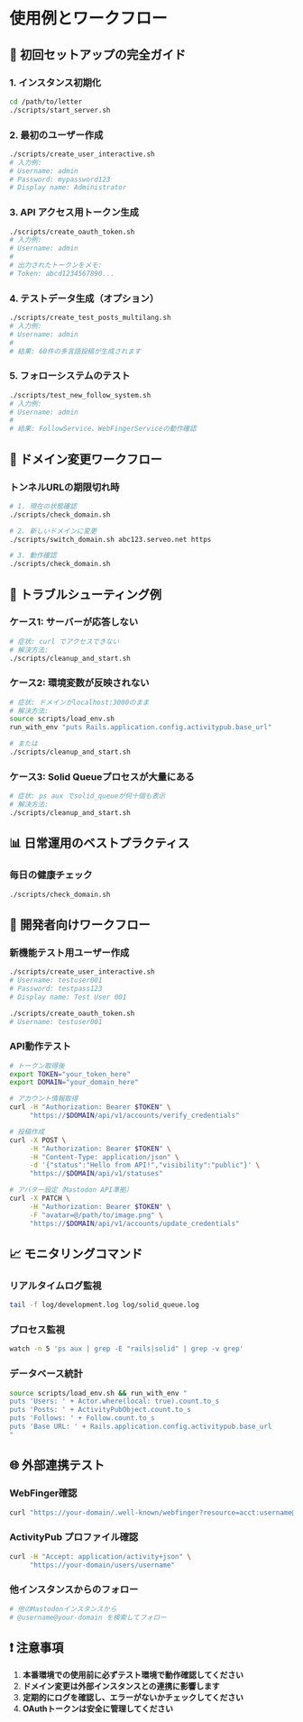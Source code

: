 # 使用例とワークフロー

## 🚀 初回セットアップの完全ガイド

### 1. インスタンス初期化
```bash
cd /path/to/letter
./scripts/start_server.sh
```

### 2. 最初のユーザー作成
```bash
./scripts/create_user_interactive.sh
# 入力例:
# Username: admin
# Password: mypassword123
# Display name: Administrator
```

### 3. API アクセス用トークン生成
```bash
./scripts/create_oauth_token.sh
# 入力例:
# Username: admin
# 
# 出力されたトークンをメモ:
# Token: abcd1234567890...
```

### 4. テストデータ生成（オプション）
```bash
./scripts/create_test_posts_multilang.sh
# 入力例:
# Username: admin
# 
# 結果: 60件の多言語投稿が生成されます
```

### 5. フォローシステムのテスト
```bash
./scripts/test_new_follow_system.sh
# 入力例:
# Username: admin
# 
# 結果: FollowService、WebFingerServiceの動作確認
```

## 🔄 ドメイン変更ワークフロー

### トンネルURLの期限切れ時
```bash
# 1. 現在の状態確認
./scripts/check_domain.sh

# 2. 新しいドメインに変更
./scripts/switch_domain.sh abc123.serveo.net https

# 3. 動作確認
./scripts/check_domain.sh
```

## 🐛 トラブルシューティング例

### ケース1: サーバーが応答しない
```bash
# 症状: curl でアクセスできない
# 解決方法:
./scripts/cleanup_and_start.sh
```

### ケース2: 環境変数が反映されない
```bash
# 症状: ドメインがlocalhost:3000のまま
# 解決方法:
source scripts/load_env.sh
run_with_env "puts Rails.application.config.activitypub.base_url"

# または
./scripts/cleanup_and_start.sh
```

### ケース3: Solid Queueプロセスが大量にある
```bash
# 症状: ps aux でsolid_queueが何十個も表示
# 解決方法:
./scripts/cleanup_and_start.sh
```

## 📊 日常運用のベストプラクティス

### 毎日の健康チェック
```bash
./scripts/check_domain.sh
```

## 🔧 開発者向けワークフロー

### 新機能テスト用ユーザー作成
```bash
./scripts/create_user_interactive.sh
# Username: testuser001
# Password: testpass123
# Display name: Test User 001

./scripts/create_oauth_token.sh
# Username: testuser001
```

### API動作テスト
```bash
# トークン取得後
export TOKEN="your_token_here"
export DOMAIN="your_domain_here"

# アカウント情報取得
curl -H "Authorization: Bearer $TOKEN" \
     "https://$DOMAIN/api/v1/accounts/verify_credentials"

# 投稿作成
curl -X POST \
     -H "Authorization: Bearer $TOKEN" \
     -H "Content-Type: application/json" \
     -d '{"status":"Hello from API!","visibility":"public"}' \
     "https://$DOMAIN/api/v1/statuses"

# アバター設定（Mastodon API準拠）
curl -X PATCH \
     -H "Authorization: Bearer $TOKEN" \
     -F "avatar=@/path/to/image.png" \
     "https://$DOMAIN/api/v1/accounts/update_credentials"
```

## 📈 モニタリングコマンド

### リアルタイムログ監視
```bash
tail -f log/development.log log/solid_queue.log
```

### プロセス監視
```bash
watch -n 5 'ps aux | grep -E "rails|solid" | grep -v grep'
```

### データベース統計
```bash
source scripts/load_env.sh && run_with_env "
puts 'Users: ' + Actor.where(local: true).count.to_s
puts 'Posts: ' + ActivityPubObject.count.to_s
puts 'Follows: ' + Follow.count.to_s
puts 'Base URL: ' + Rails.application.config.activitypub.base_url
"
```

## 🌐 外部連携テスト

### WebFinger確認
```bash
curl "https://your-domain/.well-known/webfinger?resource=acct:username@your-domain"
```

### ActivityPub プロファイル確認
```bash
curl -H "Accept: application/activity+json" \
     "https://your-domain/users/username"
```

### 他インスタンスからのフォロー
```bash
# 他のMastodonインスタンスから
# @username@your-domain を検索してフォロー
```

## ❗ 注意事項

1. **本番環境での使用前に必ずテスト環境で動作確認してください**
2. **ドメイン変更は外部インスタンスとの連携に影響します**
3. **定期的にログを確認し、エラーがないかチェックしてください**
4. **OAuthトークンは安全に管理してください**